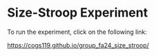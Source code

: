 # Size-Stroop Experiment

To run the experiment, click on the following link:

https://cogs119.github.io/group_fa24_size_stroop/
